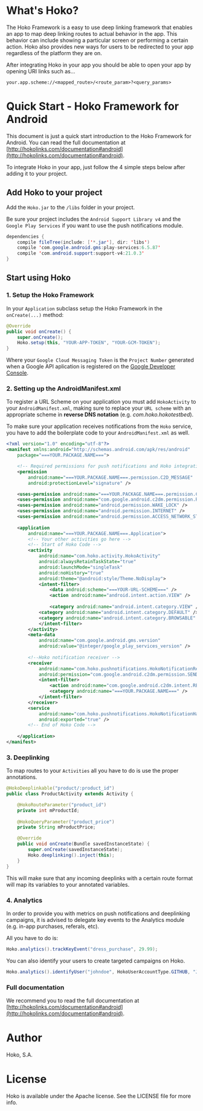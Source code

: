 # What's Hoko?

The Hoko Framework is a easy to use deep linking framework that enables an app to map deep linking routes to actual behavior in the app. This behavior can include showing a particular screen or performing a certain action. Hoko also provides new ways for users to be redirected to your app regardless of the platform they are on.

After integrating Hoko in your app you should be able to open your app by opening URI links such as...

```
your.app.scheme://<mapped_route>/<route_param>?<query_params>
```

# Quick Start - Hoko Framework for Android

This document is just a quick start introduction to the Hoko Framework for Android. You can read the full documentation at [http://hokolinks.com/documentation#android](http://hokolinks.com/documentation#android).

To integrate Hoko in your app, just follow the 4 simple steps below after adding it to your project.

## Add Hoko to your project

Add the `Hoko.jar` to the `/libs` folder in your project.

Be sure your project includes the `Android Support Library v4` and the `Google Play Services` if you want to use the push notifications module.
```java
dependencies {
	compile fileTree(include: ['*.jar'], dir: 'libs')
	compile 'com.google.android.gms:play-services:6.5.87'
	compile 'com.android.support:support-v4:21.0.3'
}
```

## Start using Hoko

### 1. Setup the Hoko Framework

In your `Application` subclass setup the Hoko Framework in the `onCreate(...)` method:

```java
@Override
public void onCreate() {
	super.onCreate();
	Hoko.setup(this, "YOUR-APP-TOKEN", "YOUR-GCM-TOKEN");
}
```

Where your `Google Cloud Messaging Token` is the `Project Number` generated when a Google API aplication is registered on the [Google Developer Console](https://code.google.com/apis/console/).

### 2. Setting up the AndroidManifest.xml

To register a URL Scheme on your application you must add `HokoActivity` to your `AndroidManifest.xml`, making sure to replace your `URL scheme` with an appropriate scheme in **reverse DNS notation** (e.g. *com.hoko.hokotestbed*).

To make sure your application receives notifications from the `Hoko` service, you have to add the boilerplate code to your `AndroidManifest.xml` as well.

```xml
<?xml version="1.0" encoding="utf-8"?>
<manifest xmlns:android="http://schemas.android.com/apk/res/android"
	package="===YOUR.PACKAGE.NAME===">

	<!-- Required permissions for push notifications and Hoko integration -->
	<permission
		android:name="===YOUR.PACKAGE.NAME===.permission.C2D_MESSAGE"
		android:protectionLevel="signature" />

	<uses-permission android:name="===YOUR.PACKAGE.NAME===.permission.C2D_MESSAGE" />
	<uses-permission android:name="com.google.android.c2dm.permission.RECEIVE" />
	<uses-permission android:name="android.permission.WAKE_LOCK" />
	<uses-permission android:name="android.permission.INTERNET" />
	<uses-permission android:name="android.permission.ACCESS_NETWORK_STATE" />
    
	<application
		android:name="===YOUR.PACKAGE.NAME===.Application">
		<!-- Your other activities go here -->
		<!-- Start of Hoko Code -->
		<activity
			android:name="com.hoko.activity.HokoActivity"
			android:alwaysRetainTaskState="true"
			android:launchMode="singleTask"
			android:noHistory="true"
			android:theme="@android:style/Theme.NoDisplay">
			<intent-filter>
				<data android:scheme="===YOUR-URL-SCHEME===" />
				<action android:name="android.intent.action.VIEW" />
				
				<category android:name="android.intent.category.VIEW" />
			<category android:name="android.intent.category.DEFAULT" />
			<category android:name="android.intent.category.BROWSABLE" />
			</intent-filter>
		</activity>
		<meta-data
			android:name="com.google.android.gms.version"
			android:value="@integer/google_play_services_version" />
            		
		<!--Hoko notification receiver -->
		<receiver
			android:name="com.hoko.pushnotifications.HokoNotificationReceiver"
			android:permission="com.google.android.c2dm.permission.SEND"> 
			<intent-filter>
				<action android:name="com.google.android.c2dm.intent.RECEIVE" />
				<category android:name="===YOUR.PACKAGE.NAME===" />
			</intent-filter>
		</receiver>
		<service
			android:name="com.hoko.pushnotifications.HokoNotificationHandler"
			android:exported="true" />
		<!-- End of Hoko Code -->
		
	</application>
</manifest>
```

### 3. Deeplinking

To map routes to your `Activities` all you have to do is use the proper annotations.

```java
@HokoDeeplinkable("product/:product_id")
public class ProductActivity extends Activity {

	@HokoRouteParameter("product_id")
	private int mProductId;
	
	@HokoQueryParameter("product_price")
	private String mProductPrice;

	@Override
	public void onCreate(Bundle savedInstanceState) {
		super.onCreate(savedInstanceState);
		Hoko.deeplinking().inject(this);
	}
}
```

This will make sure that any incoming deeplinks with a certain route format will map its variables to your annotated variables.

### 4. Analytics

In order to provide you with metrics on push notifications and deeplinking campaigns, it is advised to delegate key events to the Analytics module (e.g. in-app purchases, referals, etc).

All you have to do is:

```java
Hoko.analytics().trackKeyEvent("dress_purchase", 29.99);
```

You can also identify your users to create targeted campaigns on Hoko.

```java
Hoko.analytics().identifyUser("johndoe", HokoUserAccountType.GITHUB, "John Doe", "johndoe@hoko.com", new Date(), HokoUserGender.MALE);
```

### Full documentation

We recommend you to read the full documentation at [http://hokolinks.com/documentation#android](http://hokolinks.com/documentation#android).


# Author

Hoko, S.A.

# License

Hoko is available under the Apache license. See the LICENSE file for more info.

